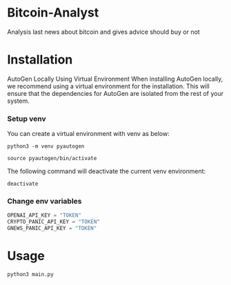 # Bitcoin-Analyst

Analysis last news about bitcoin and gives advice should buy or not

# Installation

AutoGen Locally Using Virtual Environment
When installing AutoGen locally, we recommend using a virtual environment for the installation.
This will ensure that the dependencies for AutoGen are isolated from the rest of your system.

### Setup venv

You can create a virtual environment with venv as below:

```shell
python3 -m venv pyautogen
```

```shell
source pyautogen/bin/activate
```

The following command will deactivate the current venv environment:

```
deactivate
```

### Change env variables

```python
OPENAI_API_KEY = "TOKEN"
CRYPTO_PANIC_API_KEY = "TOKEN"
GNEWS_PANIC_API_KEY = "TOKEN"
```

# Usage

```shell
python3 main.py
```
